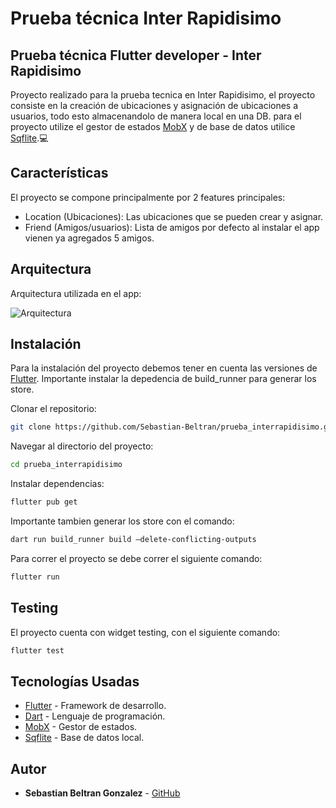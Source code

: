 # Prueba técnica Inter Rapidisimo
## Prueba técnica Flutter developer - Inter Rapidisimo

Proyecto realizado para la prueba tecnica en Inter Rapidisimo, el proyecto consiste en la creación de ubicaciones y asignación de ubicaciones a usuarios, todo esto almacenandolo de manera local en una DB. para el proyecto utilize el gestor de estados [MobX](https://pub.dev/packages/mobx) y de base de datos utilice [Sqflite](https://pub.dev/packages/sqflite).💻

## Características
El proyecto se compone principalmente por 2 features principales:
- Location (Ubicaciones): Las ubicaciones que se pueden crear y asignar.
- Friend (Amigos/usuarios): Lista de amigos por defecto al instalar el app vienen ya agregados 5 amigos.


## Arquitectura
Arquitectura utilizada en el app:

![Arquitectura](assets/architecture.jpg)

## Instalación
Para la instalación del proyecto debemos tener en cuenta las versiones de [Flutter](https://flutter.dev/).
Importante instalar la depedencia de build_runner para generar los store.

Clonar el repositorio:

```sh
git clone https://github.com/Sebastian-Beltran/prueba_interrapidisimo.git
```

Navegar al directorio del proyecto:

```sh
cd prueba_interrapidisimo
```

Instalar dependencias:

```sh
flutter pub get
```

Importante tambien generar los store con el comando:

```sh
dart run build_runner build —delete-conflicting-outputs
```

Para correr el proyecto se debe correr el siguiente comando:

```sh
flutter run
```

## Testing
El proyecto cuenta con widget testing, con el siguiente comando:

```sh
flutter test
```

## Tecnologías Usadas
- [Flutter](https://flutter.dev/) - Framework de desarrollo.
- [Dart](https://dart.dev/) - Lenguaje de programación.
- [MobX](https://pub.dev/packages/mobx) - Gestor de estados.
- [Sqflite](https://pub.dev/packages/sqflite) - Base de datos local.

## Autor
- **Sebastian Beltran Gonzalez** - [GitHub](https://github.com/Sebastian-Beltran)
